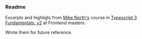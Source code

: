 ### Readme

Excerpts and highligts from [Mike North's](https://frontendmasters.com/teachers/mike-north/) course in [Typescript 3 Fundamentals, v2](https://frontendmasters.com/courses/typescript-v2/) at Frontend masters.

Wrote them for future reference.

